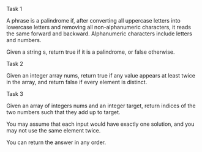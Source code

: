 Task 1

A phrase is a palindrome if, after converting all uppercase letters 
into lowercase letters and removing all non-alphanumeric characters, 
it reads the same forward and backward. Alphanumeric characters include letters and numbers.

Given a string s, return true if it is a palindrome, or false otherwise.

Task 2

Given an integer array nums, return true if any value appears at least twice in the array, 
and return false if every element is distinct.


Task 3

Given an array of integers nums and an integer target, 
return indices of the two numbers such that they add up to target.

You may assume that each input would have exactly one solution, 
and you may not use the same element twice.

You can return the answer in any order.